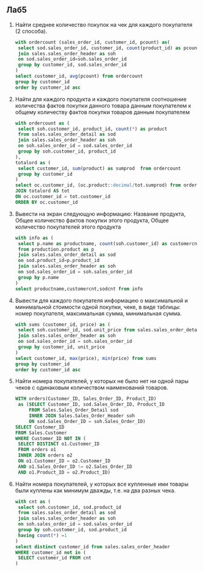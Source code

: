 ## Лаб5
1. Найти среднее количество покупок на чек для каждого покупателя (2 способа).

   ```sql
   with ordercount (sales_order_id, customer_id, pcount) as(
   	select sod.sales_order_id, customer_id, count(product_id) as pcount from sales.sales_order_detail as sod
   	join sales.sales_order_header as soh
   	on sod.sales_order_id=soh.sales_order_id
   	group by customer_id, sod.sales_order_id
   )
   select customer_id, avg(pcount) from ordercount
   group by customer_id
   order by customer_id asc
   ```
2. Найти для каждого продукта и каждого покупателя соотношение количества фактов покупки данного товара данным покупателем к общему количеству фактов покупки товаров данным покупателем

   ```sql
   with ordercount as (
   	select soh.customer_id, product_id, count(*) as product 
   	from sales.sales_order_detail as sod
   	join sales.sales_order_header as soh
   	on soh.sales_order_id = sod.sales_order_id
   	group by soh.customer_id, product_id
   ),
   totalord as (
   	select customer_id, sum(product) as sumprod  from ordercount
   	group by customer_id
   )
   select oc.customer_id, (oc.product::decimal/tot.sumprod) from ordercount as oc
   JOIN totalord AS tot
   ON oc.customer_id = tot.customer_id
   ORDER BY oc.customer_id
   ```
3. Вывести на экран следующую информацию: Название продукта, Общее количество фактов покупки этого продукта, Общее количество покупателей этого продукта

   ```sql
   with info as (
   	select p.name as productname, count(soh.customer_id) as customercnt, count(sod.sales_order_id) as sodcnt
   	from production.product as p
   	join sales.sales_order_detail as sod
   	on sod.product_id=p.product_id
   	join sales.sales_order_header as soh
   	on sod.sales_order_id = soh.sales_order_id
   	group by p.name
   )
   select productname,customercnt,sodcnt from info
   
   ```
4. Вывести для каждого покупателя информацию о максимальной и минимальной стоимости одной покупки, чеке, в виде таблицы: номер покупателя, максимальная сумма, минимальная сумма.

   ```sql
   with sums (customer_id, price) as (
   	select soh.customer_id, sod.unit_price from sales.sales_order_detail as sod
   	join sales.sales_order_header as soh
   	on sod.sales_order_id = soh.sales_order_id
   	group by customer_id, unit_price
   )
   select customer_id, max(price), min(price) from sums
   group by customer_id
   order by customer_id asc
   ```
5. Найти номера покупателей, у которых не было нет ни одной пары чеков с одинаковым количеством наименований товаров.

   ```sql
   WITH orders(Customer_ID, Sales_Order_ID, Product_ID)
   	as (SELECT Customer_ID, sod.Sales_Order_ID, Product_ID
   		FROM Sales.Sales_Order_Detail sod 
   		INNER JOIN Sales.Sales_Order_Header soh
   		ON sod.Sales_Order_ID = soh.Sales_Order_ID)
   SELECT Customer_ID 
   FROM Sales.Customer 
   WHERE Customer_ID NOT IN (
   	SELECT DISTINCT o1.Customer_ID 
   	FROM orders o1
   	INNER JOIN orders o2
   	ON o1.Customer_ID = o2.Customer_ID
   	AND o1.Sales_Order_ID != o2.Sales_Order_ID
   	AND o1.Product_ID = o2.Product_ID)
   ```
6. Найти номера покупателей, у которых все купленные ими товары были куплены как минимум дважды, т.е. на два разных чека.

   ```sql
   with cnt as (
   	select soh.customer_id, sod.product_id
   	from sales.sales_order_detail as sod
   	join sales.sales_order_header as soh
   	on soh.sales_order_id = sod.sales_order_id
   	group by soh.customer_id, sod.product_id
   	having count(*) =1
   )
   select distinct customer_id from sales.sales_order_header
   WHERE customer_id not in (
   	SELECT customer_id FROM cnt
   )
   ```
